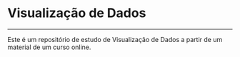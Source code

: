 # Visualização de Dados
---
Este é um repositório de estudo de Visualização de Dados a partir de um material de um curso online.
